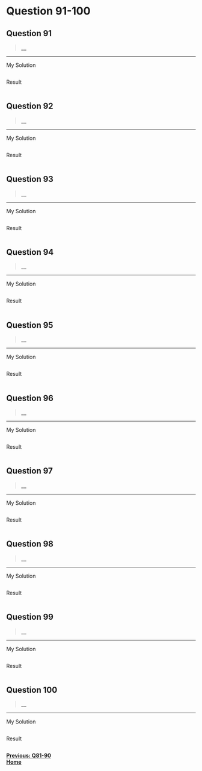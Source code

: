 # Question 91-100

## Question 91

> **__**  

---
My Solution

```python

```

Result

```python

```

## Question 92

> **__**  

---
My Solution

```python

```

Result

```python

```

## Question 93

> **__**  

---
My Solution

```python

```

Result

```python

```

## Question 94

> **__**  

---
My Solution

```python

```

Result

```python

```

## Question 95

> **__**  

---
My Solution

```python

```

Result

```python

```

## Question 96

> **__**  

---
My Solution

```python

```

Result

```python

```

## Question 97

> **__**  

---
My Solution

```python

```

Result

```python

```

## Question 98

> **__**  

---
My Solution

```python

```

Result

```python

```

## Question 99

> **__**  

---
My Solution

```python

```

Result

```python

```

## Question 100

> **__**  

---
My Solution

```python

```

Result

```python

```

[**Previous: Q81-90**](https://github.com/polo871209/break-the-ice-with-python/blob/main/md/Question%2081-90.md "Q81-90")  
[**Home**](https://github.com/polo871209/break-the-ice-with-python "home")
